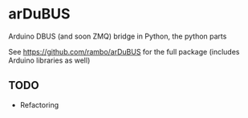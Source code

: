 # arDuBUS

Arduino DBUS (and soon ZMQ) bridge in Python, the python parts

See https://github.com/rambo/arDuBUS for the full package (includes Arduino libraries as well)

## TODO

  - Refactoring

